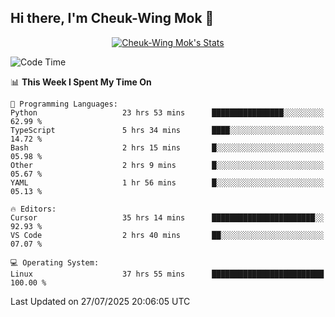 ## Hi there, I'm Cheuk-Wing Mok 👋

<!--
**mozro0327/mozro0327** is a ✨ _special_ ✨ repository because its `README.md` (this file) appears on your GitHub profile.

Here are some ideas to get you started:

- 🔭 I’m currently working on ...
- 🌱 I’m currently learning ...
- 👯 I’m looking to collaborate on ...
- 🤔 I’m looking for help with ...
- 💬 Ask me about ...
- 📫 How to reach me: ...
- 😄 Pronouns: ...
- ⚡ Fun fact: ...
-->

<p align="center">
  <a href="https://github.com/mozro0327" class="rich-diff-level-one">
    <img src="https://github-readme-stats.vercel.app/api?username=mozro0327&title_color=333&text_color=777" alt="Cheuk-Wing Mok's Stats" >
    <!-- &hide=issues
    <img src="https://github-readme-stats.vercel.app/api?username=mozro0327&hide=issues&title_color=333&text_color=777" alt="Cheuk-Wing Mok's Stats" >
    -->
  </a>
</p>

<!--START_SECTION:waka-->
![Code Time](http://img.shields.io/badge/Code%20Time-3%2C656%20hrs%2033%20mins-blue)

📊 **This Week I Spent My Time On** 

```text
💬 Programming Languages: 
Python                   23 hrs 53 mins      ████████████████░░░░░░░░░   62.99 % 
TypeScript               5 hrs 34 mins       ████░░░░░░░░░░░░░░░░░░░░░   14.72 % 
Bash                     2 hrs 15 mins       █░░░░░░░░░░░░░░░░░░░░░░░░   05.98 % 
Other                    2 hrs 9 mins        █░░░░░░░░░░░░░░░░░░░░░░░░   05.67 % 
YAML                     1 hr 56 mins        █░░░░░░░░░░░░░░░░░░░░░░░░   05.13 % 

🔥 Editors: 
Cursor                   35 hrs 14 mins      ███████████████████████░░   92.93 % 
VS Code                  2 hrs 40 mins       ██░░░░░░░░░░░░░░░░░░░░░░░   07.07 % 

💻 Operating System: 
Linux                    37 hrs 55 mins      █████████████████████████   100.00 % 
```


 Last Updated on 27/07/2025 20:06:05 UTC
<!--END_SECTION:waka-->
